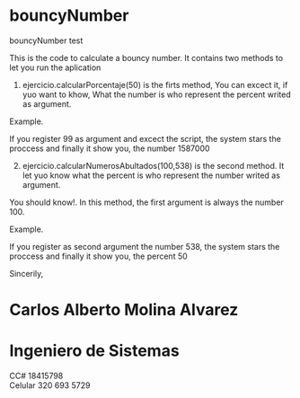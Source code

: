 # bouncyNumber
bouncyNumber test

This is the code to calculate a bouncy number. It contains two methods to let you run the aplication

1. ejercicio.calcularPorcentaje(50) is the firts method, You can excect it, if yuo want to khow, What the number is who represent the percent writed as argument.

Example.

If you register 99 as argument and excect the script, the system  stars the proccess and finally it show you, the number 1587000 

2. ejercicio.calcularNumerosAbultados(100,538) is the second method. It let yuo know what the percent is who represent the number writed as argument.

You should know!. In this method, the first argument is always the number 100.

Example.

If you register as second argument the number 538, the system  stars the proccess and finally it show you, the percent 50



Sincerily,  



# Carlos Alberto Molina Alvarez  
# Ingeniero de Sistemas  
CC# 18415798  
Celular 320 693 5729  



